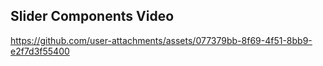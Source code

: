 ## Slider Components Video

https://github.com/user-attachments/assets/077379bb-8f69-4f51-8bb9-e2f7d3f55400

